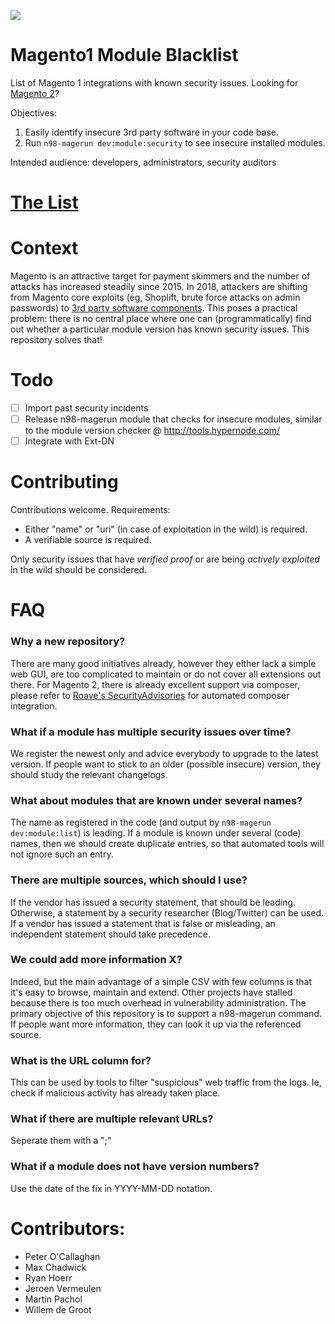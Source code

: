 ![](https://buq.eu/stuff/blacklist.png)

# Magento1 Module Blacklist

List of Magento 1 integrations with known security issues. Looking for [Magento 2](https://github.com/Roave/SecurityAdvisories)?

Objectives:
1. Easily identify insecure 3rd party software in your code base. 
1. Run `n98-magerun dev:module:security` to see insecure installed modules. 

Intended audience: developers, administrators, security auditors

# [The List](magento1-vulnerable-extensions.csv)

# Context

Magento is an attractive target for payment skimmers and the number of attacks has increased steadily since 2015. In 2018, attackers are shifting from Magento core exploits (eg, Shoplift, brute force attacks on admin passwords) to [3rd party software components](https://gwillem.gitlab.io/2018/10/23/magecart-extension-0days/). This poses a practical problem: there is no central place where one can (programmatically) find out whether a particular module version has known security issues. This repository solves that!

# Todo

- [ ] Import past security incidents
- [ ] Release n98-magerun module that checks for insecure modules, similar to the module version checker @ http://tools.hypernode.com/
- [ ] Integrate with Ext-DN

# Contributing

Contributions welcome. Requirements:

- Either "name" or "uri" (in case of exploitation in the wild) is required.
- A verifiable source is required.

Only security issues that have *verified proof* or are being *actively exploited* in the wild should be considered. 

# FAQ

### Why a new repository?

There are many good initiatives already, however they either lack a simple web GUI, are too complicated to maintain or do not cover all extensions out there. For Magento 2, there is already excellent support via composer, please refer to [Roave's SecurityAdvisories](https://github.com/Roave/SecurityAdvisories) for automated composer integration.

### What if a module has multiple security issues over time?

We register the newest only and advice everybody to upgrade to the latest version. If people want to stick to an older (possible insecure) version, they should study the relevant changelogs. 

### What about modules that are known under several names?

The name as registered in the code (and output by `n98-magerun dev:module:list`) is leading. If a module is known under several (code) names, then we should create duplicate entries, so that automated tools will not ignore such an entry.

### There are multiple sources, which should I use?

If the vendor has issued a security statement, that should be leading. Otherwise, a statement by a security researcher (Blog/Twitter) can be used. If a vendor has issued a statement that is false or misleading, an independent statement should take precedence. 

### We could add more information X?

Indeed, but the main advantage of a simple CSV with few columns is that it's easy to browse, maintain and extend. Other projects have stalled because there is too much overhead in vulnerability administration. The primary objective of this repository is to support a n98-magerun command. If people want more information, they can look it up via the referenced source. 

### What is the URL column for?

This can be used by tools to filter "suspicious" web traffic from the logs. Ie, check if malicious activity has already taken place. 

### What if there are multiple relevant URLs?

Seperate them with a ";"

### What if a module does not have version numbers?

Use the date of the fix in YYYY-MM-DD notation.

# Contributors:

- Peter O'Callaghan
- Max Chadwick
- Ryan Hoerr
- Jeroen Vermeulen
- Martin Pachol
- Willem de Groot
